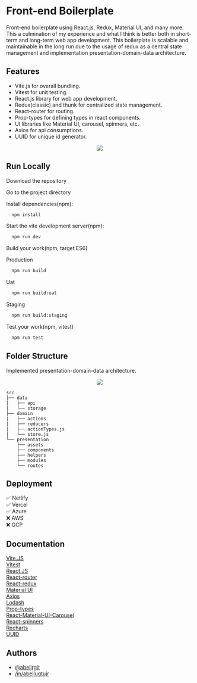 # Front-end Boilerplate

Front-end boilerplate using React.js, Redux, Material UI, and many more. This a culmination of my experience and what I think is better both in short-term and long-term web app development. This boilerplate is scalable and maintainable in the long run due to the usage of redux as a central state management and implementation presentation-domain-data architecture.

## Features

- Vite.js for overall bundling.
- Vitest for unit testing.
- React.js library for web app development.
- Redux(classic) and thunk for centralized state management.
- React-router for routing.
- Prop-types for defining types in react components.
- UI libraries like Material UI, carousel, spinners, etc.
- Axios for api consumptions.
- UUID for unique id generator.

<p align="center">
  <img src="https://abeljrgit.github.io/assets/React-and-Redux.drawio.png">
</p>

## Run Locally

Download the repository

Go to the project directory

Install dependencies(npm):

```bash
  npm install
```

Start the vite development server(npm):

```bash
  npm run dev
```

Build your work(npm, target ES6)

Production

```bash
  npm run build
```

Uat

```bash
  npm run build:uat
```

Staging

```bash
  npm run build:staging
```

Test your work(npm, vitest)

```bash
  npm run test
```

## Folder Structure

Implemented presentation-domain-data architecture.

<p align="center">
  <img src="https://abeljrgit.github.io/assets/Presentation-Domain-Data.drawio.png">
</p>

    src
    ├── data
    |   ├── api
    |   └── storage
    ├── domain
    |   ├── actions
    |   ├── reducers
    |   ├── actionTypes.js
    |   └── store.js
    └── presentation
        ├── assets
        ├── components
        ├── helpers
        ├── modules
        └── routes

## Deployment

✅ Netlify  
✅ Vercel  
✅ Azure  
❌ AWS  
❌ GCP

## Documentation

[Vite.JS](https://vitejs.dev/guide/)  
[Vitest](https://vitest.dev/guide/)  
[React.JS](https://react.dev/)  
[React-router](https://reactrouter.com/en/main)  
[React-redux](https://react-redux.js.org/introduction/getting-started)  
[Material UI](https://mui.com/material-ui/getting-started/overview/)  
[Axios](https://axios-http.com/docs/intro)  
[Lodash](https://lodash.com/docs/4.17.15)  
[Prop-types](https://github.com/facebook/prop-types)  
[React-Material-UI-Carousel](https://learus.github.io/react-material-ui-carousel/)  
[React-spinners](https://www.davidhu.io/react-spinners/)  
[Recharts](https://recharts.org/)  
[UUID](https://github.com/uuidjs/uuid#readme)

## Authors

- [@abeljrgit](https://github.com/abeljrgit)
- [/in/abellugtujr](https://www.linkedin.com/in/abellugtujr/)
